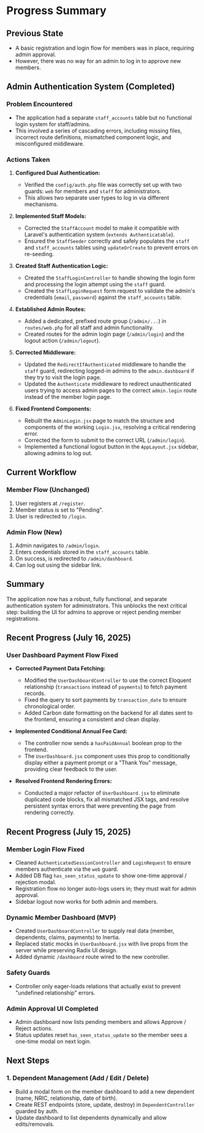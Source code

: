 # Progress Summary

## Previous State
- A basic registration and login flow for members was in place, requiring admin approval.
- However, there was no way for an admin to log in to approve new members.

## Admin Authentication System (Completed)

### Problem Encountered
- The application had a separate `staff_accounts` table but no functional login system for staff/admins.
- This involved a series of cascading errors, including missing files, incorrect route definitions, mismatched component logic, and misconfigured middleware.

### Actions Taken

1.  **Configured Dual Authentication:**
    - Verified the `config/auth.php` file was correctly set up with two guards: `web` for members and `staff` for administrators.
    - This allows two separate user types to log in via different mechanisms.

2.  **Implemented Staff Models:**
    - Corrected the `StaffAccount` model to make it compatible with Laravel's authentication system (`extends Authenticatable`).
    - Ensured the `StaffSeeder` correctly and safely populates the `staff` and `staff_accounts` tables using `updateOrCreate` to prevent errors on re-seeding.

3.  **Created Staff Authentication Logic:**
    - Created the `StaffLoginController` to handle showing the login form and processing the login attempt using the `staff` guard.
    - Created the `StaffLoginRequest` form request to validate the admin's credentials (`email`, `password`) against the `staff_accounts` table.

4.  **Established Admin Routes:**
    - Added a dedicated, prefixed route group (`/admin/...`) in `routes/web.php` for all staff and admin functionality.
    - Created routes for the admin login page (`/admin/login`) and the logout action (`/admin/logout`).

5.  **Corrected Middleware:**
    - Updated the `RedirectIfAuthenticated` middleware to handle the `staff` guard, redirecting logged-in admins to the `admin.dashboard` if they try to visit the login page.
    - Updated the `Authenticate` middleware to redirect unauthenticated users trying to access admin pages to the correct `admin.login` route instead of the member login page.

6.  **Fixed Frontend Components:**
    - Rebuilt the `AdminLogin.jsx` page to match the structure and components of the working `Login.jsx`, resolving a critical rendering error.
    - Corrected the form to submit to the correct URL (`/admin/login`).
    - Implemented a functional logout button in the `AppLayout.jsx` sidebar, allowing admins to log out.

## Current Workflow

### Member Flow (Unchanged)
1.  User registers at `/register`.
2.  Member status is set to "Pending".
3.  User is redirected to `/login`.

### Admin Flow (New)
1.  Admin navigates to `/admin/login`.
2.  Enters credentials stored in the `staff_accounts` table.
3.  On success, is redirected to `/admin/dashboard`.
4.  Can log out using the sidebar link.

## Summary
The application now has a robust, fully functional, and separate authentication system for administrators. This unblocks the next critical step: building the UI for admins to approve or reject pending member registrations.

## Recent Progress (July 16, 2025)

### User Dashboard Payment Flow Fixed

-   **Corrected Payment Data Fetching:**
    -   Modified the `UserDashboardController` to use the correct Eloquent relationship (`transactions` instead of `payments`) to fetch payment records.
    -   Fixed the query to sort payments by `transaction_date` to ensure chronological order.
    -   Added Carbon date formatting on the backend for all dates sent to the frontend, ensuring a consistent and clean display.

-   **Implemented Conditional Annual Fee Card:**
    -   The controller now sends a `hasPaidAnnual` boolean prop to the frontend.
    -   The `UserDashboard.jsx` component uses this prop to conditionally display either a payment prompt or a "Thank You" message, providing clear feedback to the user.

-   **Resolved Frontend Rendering Errors:**
    -   Conducted a major refactor of `UserDashboard.jsx` to eliminate duplicated code blocks, fix all mismatched JSX tags, and resolve persistent syntax errors that were preventing the page from rendering correctly.

## Recent Progress (July 15, 2025)

### Member Login Flow Fixed
- Cleaned `AuthenticatedSessionController` and `LoginRequest` to ensure members authenticate via the `web` guard.
- Added DB flag `has_seen_status_update` to show one-time approval / rejection modal.
- Registration flow no longer auto-logs users in; they must wait for admin approval.
- Sidebar logout now works for both admin and members.

### Dynamic Member Dashboard (MVP)
- Created `UserDashboardController` to supply real data (member, dependents, claims, payments) to Inertia.
- Replaced static mocks in `UserDashboard.jsx` with live props from the server while preserving Radix UI design.
- Added dynamic `/dashboard` route wired to the new controller.

### Safety Guards
- Controller only eager-loads relations that actually exist to prevent "undefined relationship" errors.

### Admin Approval UI Completed
- Admin dashboard now lists pending members and allows Approve / Reject actions.
- Status updates reset `has_seen_status_update` so the member sees a one-time modal on next login.

## Next Steps

### 1. Dependent Management (Add / Edit / Delete)
- Build a modal form on the member dashboard to add a new dependent (name, NRIC, relationship, date of birth).
- Create REST endpoints (store, update, destroy) in `DependentController` guarded by auth.
- Update dashboard to list dependents dynamically and allow edits/removals.


